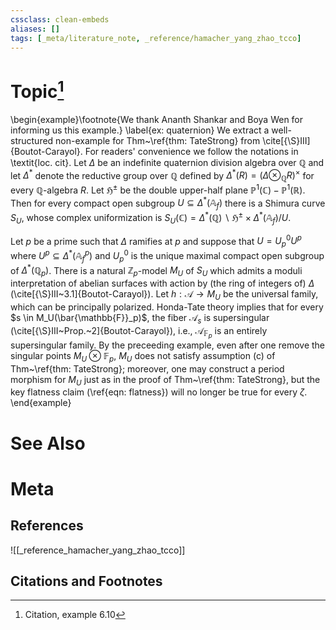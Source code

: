 ```yaml
---
cssclass: clean-embeds
aliases: []
tags: [_meta/literature_note, _reference/hamacher_yang_zhao_tcco]
---
```

# Topic[^1]
\begin{example}\footnote{We thank Ananth Shankar and Boya Wen for informing us this example.}
\label{ex: quaternion}
We extract a well-structured non-example for Thm~\ref{thm: TateStrong} from \cite[{\S}III]{Boutot-Carayol}. For readers' convenience we follow the notations in \textit{loc. cit}. Let $\Delta$ be an indefinite quaternion division algebra over $\mathbb{Q}$ and let $\Delta^*$ denote the reductive group over $\mathbb{Q}$ defined by $\Delta^*(R) = (\Delta {\otimes}_\mathbb{Q} R)^\times$ for every $\mathbb{Q}$-algebra $R$. Let $\mathfrak{H}^\pm$ be the double upper-half plane $\mathbb{P}^1(\mathbb{C}) - \mathbb{P}^1(\mathbb{R})$. Then for every compact open subgroup $U \subseteq \Delta^*(\mathbb{A}_f)$ there is a Shimura curve $S_U$, whose complex uniformization is $S_U(\mathbb{C}) = \Delta^*(\mathbb{Q}) \backslash \mathfrak{H}^\pm \times \Delta^*(\mathbb{A}_f) / U$. 

Let $p$ be a prime such that $\Delta$ ramifies at $p$ and suppose that $U = U_p^0 U^p$ where $U^p \subseteq \Delta^*(\mathbb{A}^p_f)$ and $U_p^0$ is the unique maximal compact open subgroup of $\Delta^*(\mathbb{Q}_p)$. There is a natural $\mathbb{Z}_p$-model $M_U$ of $S_U$ which admits a moduli interpretation of abelian surfaces with action by (the ring of integers of) $\Delta$ (\cite[{\S}III~3.1]{Boutot-Carayol}). Let $h : \mathscr{A} \to M_U$ be the universal family, which can be principally polarized. Honda-Tate theory implies that for every $s \in M_U(\bar{\mathbb{F}}_p)$, the fiber $\mathscr{A}_{s}$ is supersingular (\cite[{\S}III~Prop.~2]{Boutot-Carayol}), i.e., $\mathscr{A}_{\mathbb{F}_p}$ is an entirely supersingular family. By the preceeding example, even after one remove the singular points $M_U {\otimes} \mathbb{F}_p$, $M_U$ does not satisfy assumption (c) of Thm~\ref{thm: TateStrong}; moreover, one may construct a period morphism for $M_U$ just as in the proof of Thm~\ref{thm: TateStrong}, but the key flatness claim (\ref{eqn: flatness}) will no longer be true for every $\zeta$. 
\end{example}

# See Also

# Meta
## References
![[_reference_hamacher_yang_zhao_tcco]]


## Citations and Footnotes
[^1]: Citation, example 6.10